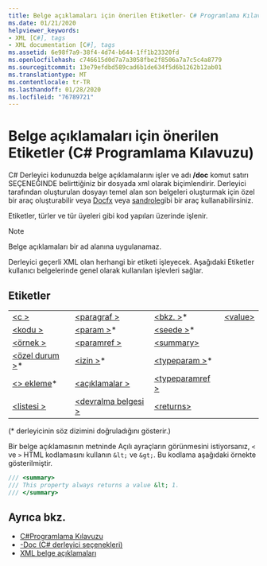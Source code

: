 ```yaml
---
title: Belge açıklamaları için önerilen Etiketler- C# Programlama Kılavuzu
ms.date: 01/21/2020
helpviewer_keywords:
- XML [C#], tags
- XML documentation [C#], tags
ms.assetid: 6e98f7a9-38f4-4d74-b644-1ff1b23320fd
ms.openlocfilehash: c746615d0d7a7a3058fbe2f8506a7a7c5c4a8779
ms.sourcegitcommit: 13e79efdbd589cad6b1de634f5d6b1262b12ab01
ms.translationtype: MT
ms.contentlocale: tr-TR
ms.lasthandoff: 01/28/2020
ms.locfileid: "76789721"
---
```

# <a name="recommended-tags-for-documentation-comments-c-programming-guide"></a>Belge açıklamaları için önerilen Etiketler (C# Programlama Kılavuzu)

C# Derleyici kodunuzda belge açıklamalarını işler ve adı **/doc** komut satırı SEÇENEĞINDE belirttiğiniz bir dosyada xml olarak biçimlendirir. Derleyici tarafından oluşturulan dosyayı temel alan son belgeleri oluşturmak için özel bir araç oluşturabilir veya [Docfx](https://dotnet.github.io/docfx/) veya [sandrole](https://github.com/EWSoftware/SHFB)gibi bir araç kullanabilirsiniz.

Etiketler, türler ve tür üyeleri gibi kod yapıları üzerinde işlenir.

> [!NOTE]
> Belge açıklamaları bir ad alanına uygulanamaz.  
  
 Derleyici geçerli XML olan herhangi bir etiketi işleyecek. Aşağıdaki Etiketler kullanıcı belgelerinde genel olarak kullanılan işlevleri sağlar.  
  
## <a name="tags"></a>Etiketler  
  
|||||  
|---|---|---|---|
|[\<c >](./code-inline.md)|[\<paragraf >](./para.md)|[\<bkz. >](./see.md)*|[\<value>](./value.md)  
|[\<kodu >](./code.md)|[\<param >](./param.md)*|[\<seede >](./seealso.md)*|  
|[\<örnek >](./example.md)|[\<paramref >](./paramref.md)|[\<summary>](./summary.md)|  
|[\<özel durum >](./exception.md)*|[\<izin >](./permission.md)*|[\<typeparam >](./typeparam.md)*|  
|[\<> ekleme](./include.md)*|[\<açıklamalar >](./remarks.md)|[\<typeparamref >](./typeparamref.md)|  
|[\<listesi >](./list.md)|[\<devralma belgesi >](./inheritdoc.md)|[\<returns>](./returns.md)|
  
(\* derleyicinin söz dizimini doğruladığını gösterir.)

Bir belge açıklamasının metninde Açılı ayraçların görünmesini istiyorsanız, `<` ve `>` HTML kodlamasını kullanın `&lt;` ve `&gt;`. Bu kodlama aşağıdaki örnekte gösterilmiştir.

```csharp
/// <summary>
/// This property always returns a value &lt; 1.
/// </summary>
```

## <a name="see-also"></a>Ayrıca bkz.

- [C#Programlama Kılavuzu](../index.md)
- [-Doc (C# derleyici seçenekleri)](../../language-reference/compiler-options/doc-compiler-option.md)
- [XML belge açıklamaları](./index.md)
